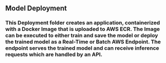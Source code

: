 ## Model Deployment

### This Deployment folder creates an application, containerized with a Docker Image that is uploaded to AWS ECR. The Image can be executed to either train and save the model or deploy the trained model as a Real-Time or Batch AWS Endpoint. The endpoint serves the trained model and can receive inference requests which are handled by an API.